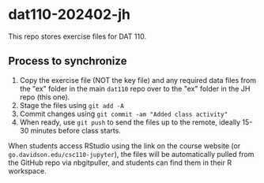 # dat110-202402-jh

This repo stores exercise files for DAT 110.

## Process to synchronize

1. Copy the exercise file (NOT the key file) and any required data files from the "ex" folder in the main `dat110` repo over to the "ex" folder in the JH repo (this one).
2. Stage the files using `git add -A`
3. Commit changes using `git commit -am "Added class activity"`
4. When ready, use `git push` to send the files up to the remote, ideally 15-30 minutes before class starts.

When students access RStudio using the link on the course website (or `go.davidson.edu/csc110-jupyter`), the files will be automatically pulled from the GitHub repo via nbgitpuller, and students can find them in their R workspace.